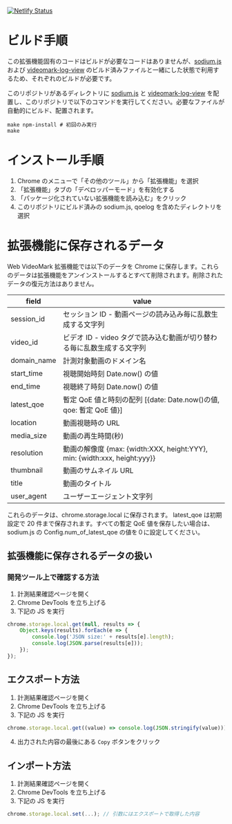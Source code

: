 [![Netlify Status](https://api.netlify.app/api/v1/badges/0d2a4ed0-102a-47db-8291-c241d66a909b/deploy-status)](https://app.netlify.app/sites/sodium-extension/deploys)

# ビルド手順

この拡張機能固有のコードはビルドが必要なコードはありませんが、[sodium.js](https://github.com/videomark/sodium.js) および [videomark-log-view](https://github.com/videomark/videomark-log-view) のビルド済みファイルと一緒にした状態で利用するため、それぞれのビルドが必要です。

このリポジトリがあるディレクトリに [sodium.js](https://github.com/videomark/sodium.js) と [videomark-log-view](https://github.com/videomark/videomark-log-view) を配置し、このリポジトリで以下のコマンドを実行してください。必要なファイルが自動的にビルド、配置されます。

```
make npm-install # 初回のみ実行
make
```

# インストール手順

1. Chrome のメニューで「その他のツール」から「拡張機能」を選択
2. 「拡張機能」タブの「デベロッパーモード」を有効化する
3. 「パッケージ化されていない拡張機能を読み込む」をクリック
4. このリポジトリにビルド済みの sodium.js, qoelog を含めたディレクトリを選択

# 拡張機能に保存されるデータ

Web VideoMark 拡張機能では以下のデータを Chrome に保存します。これらのデータは拡張機能をアンインストールするとすべて削除されます。削除されたデータの復元方法はありません。

| field       | value                                                                     |
| ----------- | ------------------------------------------------------------------------- |
| session_id  | セッション ID - 動画ページの読み込み毎に乱数生成する文字列                |
| video_id    | ビデオ ID - video タグで読み込む動画が切り替わる毎に乱数生成する文字列    |
| domain_name | 計測対象動画のドメイン名                                                  |
| start_time  | 視聴開始時刻 Date.now() の値                                              |
| end_time    | 視聴終了時刻 Date.now() の値                                              |
| latest_qoe  | 暫定 QoE 値と時刻の配列 [{date: Date.now()の値, qoe: 暫定 QoE 値}]        |
| location    | 動画視聴時の URL                                                          |
| media_size  | 動画の再生時間(秒)                                                        |
| resolution  | 動画の解像度 {max: {width:XXX, height:YYY}, min: {width:xxx, height:yyy}} |
| thumbnail   | 動画のサムネイル URL                                                      |
| title       | 動画のタイトル                                                            |
| user_agent  | ユーザーエージェント文字列                                                |

これらのデータは、chrome.storage.local に保存されます。
latest_qoe は初期設定で 20 件まで保存されます。すべての暫定 QoE 値を保存したい場合は、sodium.js の Config.num_of_latest_qoe の値を０に設定してください。

## 拡張機能に保存されるデータの扱い

### 開発ツール上で確認する方法

1. 計測結果確認ページを開く
2. Chrome DevTools を立ち上げる
3. 下記の JS を実行

```JavaScript
chrome.storage.local.get(null, results => {
    Object.keys(results).forEach(e => {
        console.log('JSON size:' + results[e].length);
        console.log(JSON.parse(results[e]));
    });
});
```

## エクスポート方法

1. 計測結果確認ページを開く
2. Chrome DevTools を立ち上げる
3. 下記の JS を実行

```JavaScript
chrome.storage.local.get((value) => console.log(JSON.stringify(value)));
```

4. 出力された内容の最後にある `Copy` ボタンをクリック

## インポート方法

1. 計測結果確認ページを開く
2. Chrome DevTools を立ち上げる
3. 下記の JS を実行

```JavaScript
chrome.storage.local.set(...); // 引数にはエクスポートで取得した内容
```
